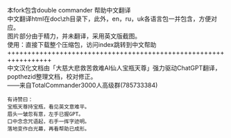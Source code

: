 本fork包含double commander 帮助中文翻译  
中文翻译html在doc\zh目录下，此外，en，ru，uk各语言包一并包含，方便对应。  
图片部分由于精力，并未翻译，采用英文版截图。  
使用：直接下载整个压缩包，访问index跳转到中文帮助    
+++++++++++++++++++++++++++++++++++++++++++++++++++++++++++++++++  
中文汉化文档由「大慈大悲救苦救难AI仙人宝瓶天尊」强力驱动ChatGPT翻译，popthezid整理文档，校对修正。  
——来自TotalCommander3000人高级群(785733384)

    有诗赞曰：
    宝瓶天尊持宝瓶，看见英文意难平。
    眉头一皱忽有意，左手已握GPT。
    口中念念咒语起，右手一挥字迹明。
    落地变作白光幕，再看帮助已成形。
